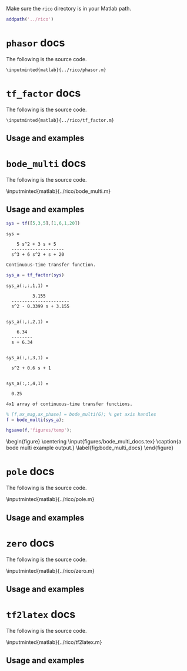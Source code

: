 
Make sure the `rico` directory is in your Matlab path.


```matlab
addpath('../rico')
```

# `phasor` docs

The following is the source code.

```{=latex}
\inputminted{matlab}{../rico/phasor.m}
```

# `tf_factor` docs

The following is the source code.
```{=latex}
\inputminted{matlab}{../rico/tf_factor.m}
```

## Usage and examples

# `bode_multi` docs

The following is the source code.

\inputminted{matlab}{../rico/bode_multi.m}

## Usage and examples


```matlab
sys = tf([5,3,5],[1,6,1,20])
```

    
    sys =
     
        5 s^2 + 3 s + 5
      --------------------
      s^3 + 6 s^2 + s + 20
     
    Continuous-time transfer function.
    



```matlab
sys_a = tf_factor(sys)
```

    
    sys_a(:,:,1,1) =
     
              3.155
      ----------------------
      s^2 - 0.3399 s + 3.155
     
    
    sys_a(:,:,2,1) =
     
        6.34
      --------
      s + 6.34
     
    
    sys_a(:,:,3,1) =
     
      s^2 + 0.6 s + 1
     
    
    sys_a(:,:,4,1) =
     
      0.25
     
    4x1 array of continuous-time transfer functions.
    



```matlab
% [f,ax_mag,ax_phase] = bode_multi(G); % get axis handles
f = bode_multi(sys_a);

hgsave(f,'figures/temp');
```
\begin{figure}
\centering
\input{figures/bode_multi_docs.tex}
\caption{a bode multi example output.}
\label{fig:bode_multi_docs}
\end{figure}
# `pole` docs

The following is the source code.

\inputminted{matlab}{../rico/pole.m}

## Usage and examples

# `zero` docs

The following is the source code.

\inputminted{matlab}{../rico/zero.m}

## Usage and examples

# `tf2latex` docs

The following is the source code.

\inputminted{matlab}{../rico/tf2latex.m}

## Usage and examples
